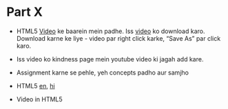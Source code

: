 # Part X

- HTML5 [Video](http://www.w3schools.com/html/html5_video.asp) ke baarein mein padhe. Iss [video](http://navgurukul.org/files/bunny_video.mp4) ko download karo. Download karne ke liye - video par right click karke, “Save As” par click karo.

- Iss video ko kindness page mein youtube video ki jagah add kare. 


- Assignment karne se pehle, yeh concepts padho aur samjho

* HTML5 [en](http://www.html-5-tutorial.com/about-html5.htm), [hi](https://docs.google.com/document/d/1vDBapN95m9xszfropRPv0Bfti6NAanaplzkXPbcN8ss/edit)

* Video in HTML5


